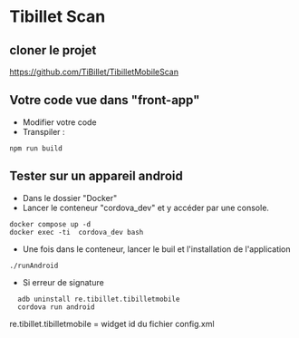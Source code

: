 # Tibillet Scan

## cloner le projet
https://github.com/TiBillet/TibilletMobileScan

## Votre code vue dans "front-app"
- Modifier votre code   
- Transpiler :
```
npm run build
```

## Tester sur un appareil android
- Dans le dossier "Docker"
- Lancer le conteneur "cordova_dev" et y accéder par une console.
```
docker compose up -d
docker exec -ti  cordova_dev bash
```

- Une fois dans le conteneur, lancer le buil et l'installation de l'application
```
./runAndroid
```

- Si erreur de signature
```
  adb uninstall re.tibillet.tibilletmobile
  cordova run android
```
re.tibillet.tibilletmobile = widget id du fichier config.xml
